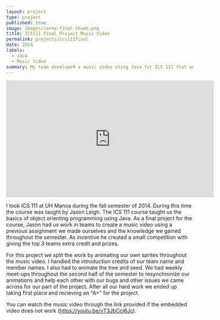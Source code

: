 ```yaml
---
layout: project
type: project
published: true
image: images/carma-final-thumb.png
title: ICS111 Final Project Music Video
permalink: projects/ics111final
date: 2014
labels:
  - Java
  - Music Video
summary: My team developed a music video using Java for ICS 111 that won first place out of the entire class.
---
```


<iframe width="560" height="315" src="https://www.youtube.com/embed/vT3JbCcj6Jc" frameborder="0" allowfullscreen></iframe>

I took ICS 111 at UH Manoa during the fall semester of 2014. During this time the course was taught by Jason Leigh. The ICS 111 course taught us the basics of object orienting programming using Java. As a final project for the course, Jason had us work in teams to create a music video using a previous assignment we made ourselves and the knowledge we gained throughout the semester. As incentive he created a small competition with giving the top 3 teams extra credit and prizes.

For this project we split the work by animating our own sprites throughout the music video. I handled the introduction credits of our team name and member names. I also had to animate the tree and seed. We had weekly meet-ups throughout the second half of the semester to resynchronize our animations and help each other with our bugs and other issues we came across for our part of the project. After all our hard work we ended up taking first place and recieving an "A+" for the project.

You can watch the music video through the link provided if the embedded video does not work (https://youtu.be/vT3JbCcj6Jc).



